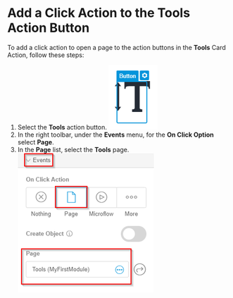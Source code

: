 # Add a Click Action to the Tools Action Button

To add a click action to open a page to the action buttons in the **Tools** Card Action, follow these steps:

1.   Select the **Tools** action button. ![](1.png) 
2.   In the right toolbar, under the **Events** menu, for the **On Click Option** select **Page**. 
3.   In the **Page** list, select the **Tools** page. ![](2.png) 

